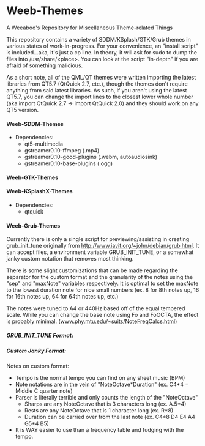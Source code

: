 
Weeb-Themes
=============
A Weeaboo's Repository for Miscellaneous Theme-related Things

This repository contains a variety of SDDM/KSplash/GTK/Grub themes in various states of work-in-progress.
For your convenience, an "install script" is included...aka, it's just a cp line.
In theory, it will ask for sudo to dump the files into /usr/share/\<place>. You can look at the script "in-depth" if you are afraid of something malicious.

As a short note, all of the QML/QT themes were written importing the latest
libraries from QT5.7 (QtQuick 2.7, etc.), though the themes don't require anything from said latest libraries. As such, if you aren't using the latest QT5.7, you can change the import lines to the closest lower whole number (aka import QtQuick 2.7 -> import QtQuick 2.0) and they should work on any QT5 version.



#### Weeb-SDDM-Themes
- Dependencies:
    - qt5-multimedia
    - gstreamer0.10-ffmpeg (.mp4)
    - gstreamer0.10-good-plugins (.webm, autoaudiosink)
    - gstreamer0.10-base-plugins (.ogg)

#### Weeb-GTK-Themes

#### Weeb-KSplashX-Themes
- Dependencies:
    - qtquick

#### Weeb-Grub-Themes
Currently there is only a single script for previewing/assisting in creating
grub_init_tune originally from http://www.iavit.org/~john/debian/grub.html. 
It can accept files, a environment variable GRUB_INIT_TUNE, or a somewhat janky 
custom notation that removes most thinking. 

There is some slight customizations that can be made regarding the separator 
for the custom format and the granularity of the notes using the "sep" and 
"maxNote" variables respectively. It is optimal to set the maxNote to the lowest
duration note for nice small numbers (ex. 8 for 8th notes up, 16 for 16th notes 
up, 64 for 64th notes up, etc.)

The notes were tuned to A4 or 440Hz based off of the equal tempered scale. While
you can change the base note using Fo and FoOCTA, the effect is probably minimal.
(www.phy.mtu.edu/~suits/NoteFreqCalcs.html)

##### GRUB_INIT_TUNE Format:
<tempo> <freq> <duration> <freq> <duration>

##### Custom Janky Format:
<tempo> <note>*<duration> <note>*<duration>

Notes on custom format:
- Tempo is the normal tempo you can find on any sheet music (BPM)
- Note notations are in the vein of "NoteOctave*Duration" (ex. C4\*4 = Middle C quarter note)
- Parser is literally terrible and only counts the length of the "NoteOctave"
    - Sharps are any NoteOctave that is 3 characters long (ex. A.5*4)
    - Rests are any NoteOctave that is 1 character long (ex. R\*8)
    - Duration can be carried over from the last note (ex. C4\*8 D4 E4 A4 G5\*4 B5)
- It is WAY easier to use than a frequency table and fudging with the tempo.

